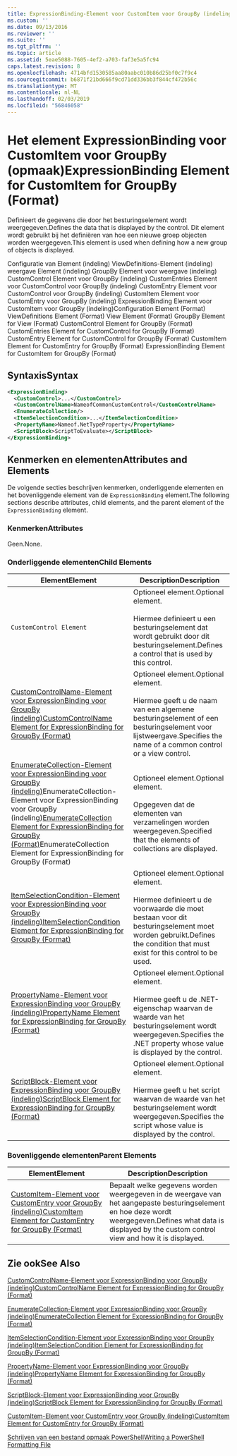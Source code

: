 ```yaml
---
title: ExpressionBinding-Element voor CustomItem voor GroupBy (indeling) | Microsoft Docs
ms.custom: ''
ms.date: 09/13/2016
ms.reviewer: ''
ms.suite: ''
ms.tgt_pltfrm: ''
ms.topic: article
ms.assetid: 5eae5088-7605-4ef2-a703-faf3e5a5fc94
caps.latest.revision: 8
ms.openlocfilehash: 4714bfd1530585aa80aabc010b86d25bf0c7f9c4
ms.sourcegitcommit: b6871f21bd666f9cd71dd336bb3f844cf472b56c
ms.translationtype: MT
ms.contentlocale: nl-NL
ms.lasthandoff: 02/03/2019
ms.locfileid: "56846058"
---
```

# <a name="expressionbinding-element-for-customitem-for-groupby-format"></a><span data-ttu-id="04355-102">Het element ExpressionBinding voor CustomItem voor GroupBy (opmaak)</span><span class="sxs-lookup"><span data-stu-id="04355-102">ExpressionBinding Element for CustomItem for GroupBy (Format)</span></span>

<span data-ttu-id="04355-103">Definieert de gegevens die door het besturingselement wordt weergegeven.</span><span class="sxs-lookup"><span data-stu-id="04355-103">Defines the data that is displayed by the control.</span></span> <span data-ttu-id="04355-104">Dit element wordt gebruikt bij het definiëren van hoe een nieuwe groep objecten worden weergegeven.</span><span class="sxs-lookup"><span data-stu-id="04355-104">This element is used when defining how a new group of objects is displayed.</span></span>

<span data-ttu-id="04355-105">Configuratie van Element (indeling) ViewDefinitions-Element (indeling) weergave Element (indeling) GroupBy Element voor weergave (indeling) CustomControl Element voor GroupBy (indeling) CustomEntries Element voor CustomControl voor GroupBy (indeling) CustomEntry Element voor CustomControl voor GroupBy (indeling) CustomItem Element voor CustomEntry voor GroupBy (indeling) ExpressionBinding Element voor CustomItem voor GroupBy (indeling)</span><span class="sxs-lookup"><span data-stu-id="04355-105">Configuration Element (Format) ViewDefinitions Element (Format) View Element (Format) GroupBy Element for View (Format) CustomControl Element for GroupBy (Format) CustomEntries Element for CustomControl for GroupBy (Format) CustomEntry Element for CustomControl for GroupBy (Format) CustomItem Element for CustomEntry for GroupBy (Format) ExpressionBinding Element for CustomItem for GroupBy (Format)</span></span>

## <a name="syntax"></a><span data-ttu-id="04355-106">Syntaxis</span><span class="sxs-lookup"><span data-stu-id="04355-106">Syntax</span></span>

```xml
<ExpressionBinding>
  <CustomControl>...</CustomControl>
  <CustomControlName>NameofCommonCustomControl</CustomControlName>
  <EnumerateCollection/>
  <ItemSelectionCondition>...</ItemSelectionCondition>
  <PropertyName>Nameof.NetTypeProperty</PropertyName>
  <ScriptBlock>ScriptToEvaluate></ScriptBlock>
</ExpressionBinding>
```

## <a name="attributes-and-elements"></a><span data-ttu-id="04355-107">Kenmerken en elementen</span><span class="sxs-lookup"><span data-stu-id="04355-107">Attributes and Elements</span></span>

<span data-ttu-id="04355-108">De volgende secties beschrijven kenmerken, onderliggende elementen en het bovenliggende element van de `ExpressionBinding` element.</span><span class="sxs-lookup"><span data-stu-id="04355-108">The following sections describe attributes, child elements, and the parent element of the `ExpressionBinding` element.</span></span>

### <a name="attributes"></a><span data-ttu-id="04355-109">Kenmerken</span><span class="sxs-lookup"><span data-stu-id="04355-109">Attributes</span></span>

<span data-ttu-id="04355-110">Geen.</span><span class="sxs-lookup"><span data-stu-id="04355-110">None.</span></span>

### <a name="child-elements"></a><span data-ttu-id="04355-111">Onderliggende elementen</span><span class="sxs-lookup"><span data-stu-id="04355-111">Child Elements</span></span>

|<span data-ttu-id="04355-112">Element</span><span class="sxs-lookup"><span data-stu-id="04355-112">Element</span></span>|<span data-ttu-id="04355-113">Description</span><span class="sxs-lookup"><span data-stu-id="04355-113">Description</span></span>|
|-------------|-----------------|
|`CustomControl Element`|<span data-ttu-id="04355-114">Optioneel element.</span><span class="sxs-lookup"><span data-stu-id="04355-114">Optional element.</span></span><br /><br /> <span data-ttu-id="04355-115">Hiermee definieert u een besturingselement dat wordt gebruikt door dit besturingselement.</span><span class="sxs-lookup"><span data-stu-id="04355-115">Defines a control that is used by this control.</span></span>|
|[<span data-ttu-id="04355-116">CustomControlName-Element voor ExpressionBinding voor GroupBy (indeling)</span><span class="sxs-lookup"><span data-stu-id="04355-116">CustomControlName Element for ExpressionBinding for GroupBy (Format)</span></span>](./customcontrolname-element-for-expressionbinding-for-groupby-format.md)|<span data-ttu-id="04355-117">Optioneel element.</span><span class="sxs-lookup"><span data-stu-id="04355-117">Optional element.</span></span><br /><br /> <span data-ttu-id="04355-118">Hiermee geeft u de naam van een algemene besturingselement of een besturingselement voor lijstweergave.</span><span class="sxs-lookup"><span data-stu-id="04355-118">Specifies the name of a common control or a view control.</span></span>|
|<span data-ttu-id="04355-119">[EnumerateCollection-Element voor ExpressionBinding voor GroupBy (indeling)](./enumeratecollection-element-for-expressionbinding-for-groupby-format.md)EnumerateCollection-Element voor ExpressionBinding voor GroupBy (indeling)</span><span class="sxs-lookup"><span data-stu-id="04355-119">[EnumerateCollection Element for ExpressionBinding for GroupBy (Format)](./enumeratecollection-element-for-expressionbinding-for-groupby-format.md)EnumerateCollection Element for ExpressionBinding for GroupBy (Format)</span></span>|<span data-ttu-id="04355-120">Optioneel element.</span><span class="sxs-lookup"><span data-stu-id="04355-120">Optional element.</span></span><br /><br /> <span data-ttu-id="04355-121">Opgegeven dat de elementen van verzamelingen worden weergegeven.</span><span class="sxs-lookup"><span data-stu-id="04355-121">Specified that the elements of collections are displayed.</span></span>|
|[<span data-ttu-id="04355-122">ItemSelectionCondition-Element voor ExpressionBinding voor GroupBy (indeling)</span><span class="sxs-lookup"><span data-stu-id="04355-122">ItemSelectionCondition Element for ExpressionBinding for GroupBy (Format)</span></span>](./itemselectioncondition-element-for-expressionbinding-for-groupby-format.md)|<span data-ttu-id="04355-123">Optioneel element.</span><span class="sxs-lookup"><span data-stu-id="04355-123">Optional element.</span></span><br /><br /> <span data-ttu-id="04355-124">Hiermee definieert u de voorwaarde die moet bestaan voor dit besturingselement moet worden gebruikt.</span><span class="sxs-lookup"><span data-stu-id="04355-124">Defines the condition that must exist for this control to be used.</span></span>|
|[<span data-ttu-id="04355-125">PropertyName-Element voor ExpressionBinding voor GroupBy (indeling)</span><span class="sxs-lookup"><span data-stu-id="04355-125">PropertyName Element for ExpressionBinding for GroupBy (Format)</span></span>](./propertyname-element-for-expressionbinding-for-groupby-format.md)|<span data-ttu-id="04355-126">Optioneel element.</span><span class="sxs-lookup"><span data-stu-id="04355-126">Optional element.</span></span><br /><br /> <span data-ttu-id="04355-127">Hiermee geeft u de .NET-eigenschap waarvan de waarde van het besturingselement wordt weergegeven.</span><span class="sxs-lookup"><span data-stu-id="04355-127">Specifies the .NET property whose value is displayed by the control.</span></span>|
|[<span data-ttu-id="04355-128">ScriptBlock-Element voor ExpressionBinding voor GroupBy (indeling)</span><span class="sxs-lookup"><span data-stu-id="04355-128">ScriptBlock Element for ExpressionBinding for GroupBy (Format)</span></span>](./scriptblock-element-for-expressionbinding-for-groupby-format.md)|<span data-ttu-id="04355-129">Optioneel element.</span><span class="sxs-lookup"><span data-stu-id="04355-129">Optional element.</span></span><br /><br /> <span data-ttu-id="04355-130">Hiermee geeft u het script waarvan de waarde van het besturingselement wordt weergegeven.</span><span class="sxs-lookup"><span data-stu-id="04355-130">Specifies the script whose value is displayed by the control.</span></span>|

### <a name="parent-elements"></a><span data-ttu-id="04355-131">Bovenliggende elementen</span><span class="sxs-lookup"><span data-stu-id="04355-131">Parent Elements</span></span>

|<span data-ttu-id="04355-132">Element</span><span class="sxs-lookup"><span data-stu-id="04355-132">Element</span></span>|<span data-ttu-id="04355-133">Description</span><span class="sxs-lookup"><span data-stu-id="04355-133">Description</span></span>|
|-------------|-----------------|
|[<span data-ttu-id="04355-134">CustomItem-Element voor CustomEntry voor GroupBy (indeling)</span><span class="sxs-lookup"><span data-stu-id="04355-134">CustomItem Element for CustomEntry for GroupBy (Format)</span></span>](./customitem-element-for-customentry-for-groupby-format.md)|<span data-ttu-id="04355-135">Bepaalt welke gegevens worden weergegeven in de weergave van het aangepaste besturingselement en hoe deze wordt weergegeven.</span><span class="sxs-lookup"><span data-stu-id="04355-135">Defines what data is displayed by the custom control view and how it is displayed.</span></span>|

## <a name="see-also"></a><span data-ttu-id="04355-136">Zie ook</span><span class="sxs-lookup"><span data-stu-id="04355-136">See Also</span></span>

[<span data-ttu-id="04355-137">CustomControlName-Element voor ExpressionBinding voor GroupBy (indeling)</span><span class="sxs-lookup"><span data-stu-id="04355-137">CustomControlName Element for ExpressionBinding for GroupBy (Format)</span></span>](./customcontrolname-element-for-expressionbinding-for-groupby-format.md)

[<span data-ttu-id="04355-138">EnumerateCollection-Element voor ExpressionBinding voor GroupBy (indeling)</span><span class="sxs-lookup"><span data-stu-id="04355-138">EnumerateCollection Element for ExpressionBinding for GroupBy (Format)</span></span>](./enumeratecollection-element-for-expressionbinding-for-groupby-format.md)

[<span data-ttu-id="04355-139">ItemSelectionCondition-Element voor ExpressionBinding voor GroupBy (indeling)</span><span class="sxs-lookup"><span data-stu-id="04355-139">ItemSelectionCondition Element for ExpressionBinding for GroupBy (Format)</span></span>](./itemselectioncondition-element-for-expressionbinding-for-groupby-format.md)

[<span data-ttu-id="04355-140">PropertyName-Element voor ExpressionBinding voor GroupBy (indeling)</span><span class="sxs-lookup"><span data-stu-id="04355-140">PropertyName Element for ExpressionBinding for GroupBy (Format)</span></span>](./propertyname-element-for-expressionbinding-for-groupby-format.md)

[<span data-ttu-id="04355-141">ScriptBlock-Element voor ExpressionBinding voor GroupBy (indeling)</span><span class="sxs-lookup"><span data-stu-id="04355-141">ScriptBlock Element for ExpressionBinding for GroupBy (Format)</span></span>](./scriptblock-element-for-expressionbinding-for-groupby-format.md)

[<span data-ttu-id="04355-142">CustomItem-Element voor CustomEntry voor GroupBy (indeling)</span><span class="sxs-lookup"><span data-stu-id="04355-142">CustomItem Element for CustomEntry for GroupBy (Format)</span></span>](./customitem-element-for-customentry-for-groupby-format.md)

[<span data-ttu-id="04355-143">Schrijven van een bestand opmaak PowerShell</span><span class="sxs-lookup"><span data-stu-id="04355-143">Writing a PowerShell Formatting File</span></span>](./writing-a-powershell-formatting-file.md)
